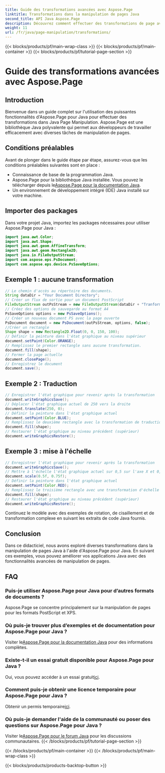 ```yaml
---
title: Guide des transformations avancées avec Aspose.Page
linktitle: Transformations dans la manipulation de pages Java
second_title: API Java Aspose.Page
description: Découvrez comment effectuer des transformations de page avancées en Java à l'aide d'Aspose.Page pour Java. Améliorez vos applications Java avec de puissantes capacités de manipulation.
weight: 11
url: /fr/java/page-manipulation/transformations/
---
```


{{< blocks/products/pf/main-wrap-class >}}
{{< blocks/products/pf/main-container >}}
{{< blocks/products/pf/tutorial-page-section >}}

# Guide des transformations avancées avec Aspose.Page

## Introduction
Bienvenue dans un guide complet sur l'utilisation des puissantes fonctionnalités d'Aspose.Page pour Java pour effectuer des transformations dans Java Page Manipulation. Aspose.Page est une bibliothèque Java polyvalente qui permet aux développeurs de travailler efficacement avec diverses tâches de manipulation de pages.
## Conditions préalables
Avant de plonger dans le guide étape par étape, assurez-vous que les conditions préalables suivantes sont en place :
- Connaissance de base de la programmation Java.
-  Aspose.Page pour la bibliothèque Java installée. Vous pouvez le télécharger depuis le[Aspose.Page pour la documentation Java](https://reference.aspose.com/page/java/).
- Un environnement de développement intégré (IDE) Java installé sur votre machine.
## Importer des packages
Dans votre projet Java, importez les packages nécessaires pour utiliser Aspose.Page pour Java :
```java
import java.awt.Color;
import java.awt.Shape;
import java.awt.geom.AffineTransform;
import java.awt.geom.Rectangle2D;
import java.io.FileOutputStream;
import com.aspose.eps.PsDocument;
import com.aspose.eps.device.PsSaveOptions;

```
## Exemple 1 : aucune transformation
```java
// Le chemin d'accès au répertoire des documents.
String dataDir = "Your Document Directory";
// Créer un flux de sortie pour un document PostScript
FileOutputStream outPsStream = new FileOutputStream(dataDir + "Tranformations_outPS.ps");
// Créez des options de sauvegarde au format A4
PsSaveOptions options = new PsSaveOptions();
// Créer un nouveau document PS avec la page ouverte
PsDocument document = new PsDocument(outPsStream, options, false);
//Créer un rectangle
Shape shape = new Rectangle2D.Float(0, 0, 150, 100);
// Définir la peinture dans l'état graphique au niveau supérieur
document.setPaint(Color.ORANGE);
// Remplissez le premier rectangle sans aucune transformation.
document.fill(shape);
// Fermer la page actuelle
document.closePage();
// Enregistrez le document
document.save();
```
## Exemple 2 : Traduction
```java
// Enregistrer l'état graphique pour revenir après la transformation
document.writeGraphicsSave();
// Déplacer l'état graphique actuel de 250 vers la droite
document.translate(250, 0);
// Définir la peinture dans l'état graphique actuel
document.setPaint(Color.BLUE);
// Remplissez le deuxième rectangle avec la transformation de traduction
document.fill(shape);
// Restaurer l'état graphique au niveau précédent (supérieur)
document.writeGraphicsRestore();
```
## Exemple 3 : mise à l'échelle
```java
// Enregistrer l'état graphique pour revenir après la transformation
document.writeGraphicsSave();
// Mettre à l'échelle l'état graphique actuel sur 0,5 sur l'axe X et 0,75f sur l'axe Y
document.scale(0.5f, 0.75f);
// Définir la peinture dans l'état graphique actuel
document.setPaint(Color.RED);
// Remplissez le troisième rectangle avec une transformation d'échelle
document.fill(shape);
// Restaurer l'état graphique au niveau précédent (supérieur)
document.writeGraphicsRestore();
```
Continuez le modèle avec des exemples de rotation, de cisaillement et de transformation complexe en suivant les extraits de code Java fournis.
## Conclusion
Dans ce didacticiel, nous avons exploré diverses transformations dans la manipulation de pages Java à l'aide d'Aspose.Page pour Java. En suivant ces exemples, vous pouvez améliorer vos applications Java avec des fonctionnalités avancées de manipulation de pages.
## FAQ
### Puis-je utiliser Aspose.Page pour Java pour d’autres formats de documents ?
Aspose.Page se concentre principalement sur la manipulation de pages pour les formats PostScript et XPS.
### Où puis-je trouver plus d’exemples et de documentation pour Aspose.Page pour Java ?
 Visiter le[Aspose.Page pour la documentation Java](https://reference.aspose.com/page/java/) pour des informations complètes.
### Existe-t-il un essai gratuit disponible pour Aspose.Page pour Java ?
 Oui, vous pouvez accéder à un essai gratuit[ici](https://releases.aspose.com/).
### Comment puis-je obtenir une licence temporaire pour Aspose.Page pour Java ?
 Obtenir un permis temporaire[ici](https://purchase.aspose.com/temporary-license/).
### Où puis-je demander l'aide de la communauté ou poser des questions sur Aspose.Page pour Java ?
 Visiter le[Aspose.Page pour le forum Java](https://forum.aspose.com/c/page/39) pour les discussions communautaires.
{{< /blocks/products/pf/tutorial-page-section >}}

{{< /blocks/products/pf/main-container >}}
{{< /blocks/products/pf/main-wrap-class >}}

{{< blocks/products/products-backtop-button >}}

